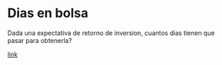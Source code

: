 # Dias en bolsa

Dada una expectativa de retorno de inversion, cuantos dias tienen que pasar para obtenerla?

[link](https://github.com/johnblanco/dias_en_bolsa/edit/master/README.md)
